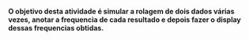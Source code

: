 

**O objetivo desta atividade é simular a rolagem de dois dados várias vezes, anotar a frequencia de cada resultado e depois fazer o display dessas frequencias obtidas.**


